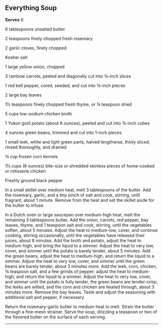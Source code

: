 ﻿## Everything Soup

**Serves** 6

6 tablespoons unsalted butter

2 teaspoons finely chopped fresh rosemary

2 garlic cloves, finely chopped

Kosher salt

1 large yellow onion, chopped

3 rainbow carrots, peeled and diagonally cut into ¾-inch slices

1 red bell pepper, cored, seeded, and cut into ¾-inch pieces

2 large bay leaves

1½ teaspoons finely chopped fresh thyme, or ¾ teaspoon dried

5 cups low-sodium chicken broth

1 Yukon gold potato (about 6 ounces), peeled and cut into ¾-inch cubes

4 ounces green beans, trimmed and cut into 1-inch pieces

1 small leek, white and light green parts, halved lengthwise, thinly sliced, rinsed thoroughly, and drained

¾ cup frozen corn kernels

1½ cups (8 ounces) bite-size or shredded skinless pieces of home-cooked or rotisserie chicken

Freshly ground black pepper

In a small skillet over medium heat, melt 3 tablespoons of the butter. Add the rosemary, garlic, and a tiny pinch of salt and cook, stirring, until fragrant, about 1 minute. Remove from the heat and set the skillet aside for the butter to infuse.

In a Dutch oven or large saucepan over medium-high heat, melt the remaining 3 tablespoons butter. Add the onion, carrots, red pepper, bay leaves, thyme, and 1 teaspoon salt and cook, stirring, until the vegetables soften, about 5 minutes. Adjust the heat to medium-low, cover, and continue cooking, stirring occasionally, until the vegetables have released their juices, about 8 minutes. Add the broth and potato, adjust the heat to medium-high, and bring the liquid to a simmer. Adjust the heat to very low, cover, and simmer until the potato is barely tender, about 5 minutes. Add the green beans, adjust the heat to medium-high, and return the liquid to a simmer. Adjust the heat to very low, cover, and simmer until the green beans are barely tender, about 3 minutes more. Add the leek, corn, chicken, ¾ teaspoon salt, and a few grinds of pepper; adjust the heat to medium-high; and return the liquid to a simmer. Adjust the heat to very low, cover, and simmer until the potato is fully tender, the green beans are tender-crisp, the leeks are wilted, and the corn and chicken are heated through, about 3 minutes more. Remove the bay leaves. Taste and adjust the seasoning with additional salt and pepper, if necessary.

Return the rosemary-garlic butter to medium heat to melt. Strain the butter through a fine-mesh strainer. Serve the soup, drizzling a teaspoon or two of the flavored butter on the surface of each serving.

---

